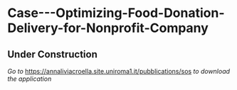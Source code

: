 # Case---Optimizing-Food-Donation-Delivery-for-Nonprofit-Company

## Under Construction

<em>Go to </em> https://annaliviacroella.site.uniroma1.it/pubblications/sos <em>to download the application</em>

